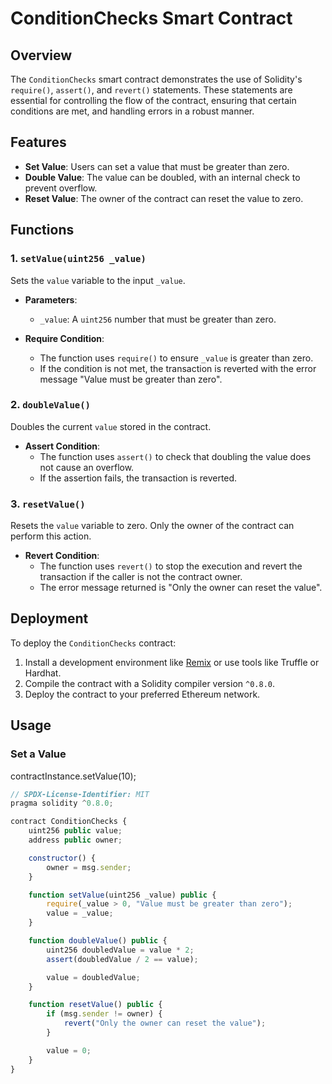 # ConditionChecks Smart Contract

## Overview

The `ConditionChecks` smart contract demonstrates the use of Solidity's `require()`, `assert()`, and `revert()` statements. These statements are essential for controlling the flow of the contract, ensuring that certain conditions are met, and handling errors in a robust manner.

## Features

- **Set Value**: Users can set a value that must be greater than zero.
- **Double Value**: The value can be doubled, with an internal check to prevent overflow.
- **Reset Value**: The owner of the contract can reset the value to zero.

## Functions

### 1. `setValue(uint256 _value)`

Sets the `value` variable to the input `_value`.

- **Parameters**: 
  - `_value`: A `uint256` number that must be greater than zero.

- **Require Condition**:
  - The function uses `require()` to ensure `_value` is greater than zero.
  - If the condition is not met, the transaction is reverted with the error message "Value must be greater than zero".

### 2. `doubleValue()`

Doubles the current `value` stored in the contract.

- **Assert Condition**:
  - The function uses `assert()` to check that doubling the value does not cause an overflow.
  - If the assertion fails, the transaction is reverted.

### 3. `resetValue()`

Resets the `value` variable to zero. Only the owner of the contract can perform this action.

- **Revert Condition**:
  - The function uses `revert()` to stop the execution and revert the transaction if the caller is not the contract owner.
  - The error message returned is "Only the owner can reset the value".

## Deployment

To deploy the `ConditionChecks` contract:

1. Install a development environment like [Remix](https://remix.ethereum.org/) or use tools like Truffle or Hardhat.
2. Compile the contract with a Solidity compiler version `^0.8.0`.
3. Deploy the contract to your preferred Ethereum network.

## Usage

### Set a Value

contractInstance.setValue(10);

```js
// SPDX-License-Identifier: MIT
pragma solidity ^0.8.0;

contract ConditionChecks {
    uint256 public value;
    address public owner;

    constructor() {
        owner = msg.sender;
    }

    function setValue(uint256 _value) public {
        require(_value > 0, "Value must be greater than zero");
        value = _value;
    }

    function doubleValue() public {
        uint256 doubledValue = value * 2;
        assert(doubledValue / 2 == value);

        value = doubledValue;
    }

    function resetValue() public {
        if (msg.sender != owner) {
            revert("Only the owner can reset the value");
        }

        value = 0;
    }
}
